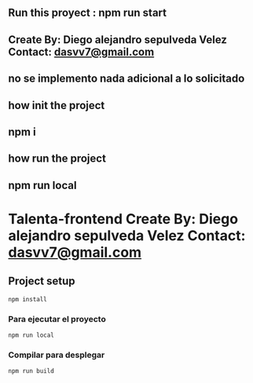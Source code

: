 ## Run this proyect : npm run start

## Create By: Diego alejandro sepulveda Velez Contact: dasvv7@gmail.com

## no se implemento nada adicional a lo solicitado

## how init the project

## npm i

## how run the project

## npm run local

# Talenta-frontend Create By: Diego alejandro sepulveda Velez Contact: dasvv7@gmail.com

## Project setup
```
npm install
```

### Para ejecutar el proyecto
```
npm run local
```

### Compilar para desplegar
```
npm run build
```
